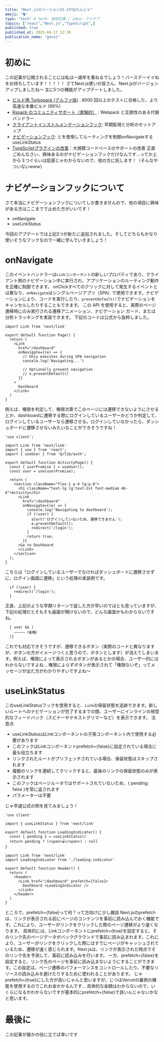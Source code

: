 ```yaml
---
title: "Next.jsのバージョン15.3が出たんじゃ"
emoji: "🐈"
type: "tech" # tech: 技術記事 / idea: アイデア
topics: ["react","Next.js","TypeScript",]
published: true
published_at: 2025-04-17 12:30
publication_name: "genai"
---
```


# 初めに
この記事が公開されることには私は一歳年を重ねるでしょう！バースデーイイねをお待ちしています！！！！！
さてNext.js使いの皆さん、Next.jsがバージョンアップしましたね〜
主に5つの機能がアップデートしました。
- [ビルド用 Turbopack (アルファ版)](https://nextjs.org/blog/next-15-3#turbopack-builds-alpha) : 8000 回以上のテストに合格した、より高速な本番ビルド (99%)
- [Rspack のコミュニティサポート（実験的）](https://nextjs.org/blog/next-15-3#community-support-for-rspack-experimental) : Webpack と互換性のある代替バンドラー
- [クライアントインストルメンテーションフック](https://nextjs.org/blog/next-15-3#client-instrumentation-hook): 早期監視と分析のセットアップ
- [ナビゲーションフック](https://nextjs.org/blog/next-15-3#navigation-hooks): とを使用してルーティングを制御onNavigateするuseLinkStatus
- [TypeScriptプラグインの改善](https://nextjs.org/blog/next-15-3#typescript-plugin-performance-improvements)：大規模コードベースのサポートの改善
正直ごめんなさい、興味あるのがナビゲーションフックだけなんです…ってか上から３つぐらいは肌感じゃわからないので、他の方に託します！（そんなやついないwww）

# ナビゲーションフックについて
さて本当にナビゲーションフックについてしか書きませんので、他の項目に興味がある方はここまでで止めた方がいいです！
- onNavigate
- useLinkStatus

今回のアプデートでは上記2つが新たに追加されました。そしてどちらもかなり使いそうなフックなので一緒に学んでいきましょう！
# onNavigate
このイベントハンドラーは`Linkコンポーネント`の新しいプロパティであり、クライアント側のナビゲーション中に実行され、アプリケーションのルーティング動作を正確に制御できます。
onClickすべてのクリックに対して発生するイベントとは異なり、`onNavigate`はシングルページアプリ（SPA）で使用できます。ナビゲーションにより、コードを実行したり、`preventDefault()`でナビゲーションをキャンセルしたりすることもできます。
この API を使用すると、実際のページ遷移時にのみ実行される遷移アニメーション、ナビゲーション ガード、または分析トラッキングを実装できます。
下記のコードは公式から抜粋しました。
```
import Link from 'next/link'
 
export default function Page() {
  return (
    <Link
      href="/dashboard"
      onNavigate={(e) => {
        // Only executes during SPA navigation
        console.log('Navigating...')
 
        // Optionally prevent navigation
        // e.preventDefault()
      }}
    >
      Dashboard
    </Link>
  )
}
```
例えば、権限を判定して、権限次第でこのページには遷移できないようにさせるとか、dashboardに遷移する際にログインしているユーザーかどうか判定して、ログインしているユーザーなら遷移させる。ログインしていなかったら、ダッシュボードに遷移させないみたいなことができそうですね！
```
'use client';

import Link from 'next/link'
import { use } from 'react';
import { useUser } from '@/lib/auth';

export default function ActivityPage() {
  const { userPromise } = useUser();
  const user = use(userPromise);

  return (
    <section className="flex-1 p-4 lg:p-8">
      <h1 className="text-lg lg:text-2xl font-medium mb-6">Activity</h1>
      <Link 
        href="/dashboard"
        onNavigate={(e) => {
          console.log('Navigating to dashboard');
          if (!user) {
            alert('ログインしていないため、遷移できません');
            e.preventDefault();
            redirect('/login');
          }
          return true;
        }}
      >Go to Dashboard
      </Link>
    </section>
  );
}
```
こちらは「ログインしているユーザーでなければダッシュボードに遷移させずに、ログイン画面に遷移」という処理の実装例です。
```
  if (!user) {
    redirect('/login');
  }
```
正直、上記のような早期リターンで返した方が早いのではとも思っていますが、下記の処理だとそもそも画面が開けないので、どんな画面かもわからないですね。
```
  { user && (
    ~~~~~（省略）
  )}
```
これでも対応できそうですが、遷移できるボタン（実際のコードと異なりますが、ボタンの方がイメージつくと思うので、ボタンとします）が消えてしまいます。例えば、権限によって表示されるボタンがあるとかの場合、ユーザー的にはわからないですよね…
権限によらずボタンが表示されて「権限ないぞ」ってメッセージが出た方がわかりやすいですよね〜
# useLinkStatus
このuseLinkStatusフックを使用すると、`Link`の保留状態を追跡できます。新しいルートへのナビゲーションが完了するまでの間、ユーザーにインラインの視覚的なフィードバック（スピナーやテキストグリマーなど）を表示できます。
注意点
- useLinkStatusはLinkコンポーネントの子孫コンポーネント内で使用する必要があります
- このフックはLinkコンポーネントprefetch={false}に設定されている場合に最も役立ちます
- リンクされたルートがプリフェッチされている場合、保留状態はスキップされます
- 複数のリンクを連続してクリックすると、最後のリンクの保留状態のみが表示されます
- このフックはページルータではサポートされていないため、{ pending: false }を常に返されます
- パラメーターは不要

じゃ早速公式の例を見てみましょう！
```:app/loading-indicator.tsx
'use client'
 
import { useLinkStatus } from 'next/link'
 
export default function LoadingIndicator() {
  const { pending } = useLinkStatus()
  return pending ? (<span>⌛️</span>) : null
}
```
```:app/header.tsx
import Link from 'next/link'
import LoadingIndicator from './loading-indicator'
 
export default function Header() {
  return (
    <header>
      <Link href="/dashboard" prefetch={false}>
        Dashboard <LoadingIndicator />
      </Link>
    </header>
  )
}
```
ところで、prefetch={false}って何？って方向けに少し雑談
Next.jsのprefetchは、リンクが表示される前にページのコンテンツを事前に読み込んでおく機能です。これにより、ユーザーがリンクをクリックした際のページ遷移がより速くなります。
具体的には、Linkコンポーネントにprefetch={true}を設定すると、そのリンク先のページデータがバックグラウンドで事前に読み込まれます。これにより、ユーザーがリンクをクリックした際にはすでにページがキャッシュされているため、遷移が速く感じられます。Next.jsは、リンクが表示された時点でそのリンク先を予測して、事前に読み込みを行います。
一方、prefetch={false}を設定すると、リンク先のページを事前に読み込まないようにすることができます。この設定は、ページ遷移のパフォーマンスをコントロールしたり、不要なリソースの読み込みを避けたりするために使われることがあります。
じゃprefetch={true}にした方が良いじゃんと思いますが、じつはVercelの裏側の機能を使用するのでこれお金かかるんです…
具体的な金額はわからないので、いくらになるかわからないですが基本的にprefetch={false}で良いんじゃないかなと思います。

# 最後に
この記事が誰かの役に立てば幸いです
